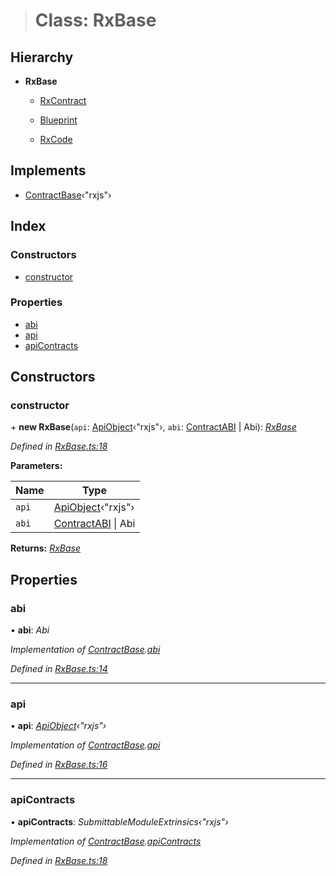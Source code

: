 > # Class: RxBase

## Hierarchy

* **RxBase**

  * [RxContract](_rxcontract_.rxcontract.md)

  * [Blueprint](_rxblueprint_.blueprint.md)

  * [RxCode](_rxcode_.rxcode.md)

## Implements

* [ContractBase](../interfaces/_types_.contractbase.md)‹"rxjs"›

## Index

### Constructors

* [constructor](_rxbase_.rxbase.md#constructor)

### Properties

* [abi](_rxbase_.rxbase.md#abi)
* [api](_rxbase_.rxbase.md#api)
* [apiContracts](_rxbase_.rxbase.md#apicontracts)

## Constructors

###  constructor

\+ **new RxBase**(`api`: [ApiObject](../modules/_types_.md#apiobject)‹"rxjs"›, `abi`: [ContractABI](../interfaces/_types_.contractabi.md) | Abi): *[RxBase](_rxbase_.rxbase.md)*

*Defined in [RxBase.ts:18](https://github.com/polkadot-js/api/blob/d905b4f/packages/api-contract/src/RxBase.ts#L18)*

**Parameters:**

Name | Type |
------ | ------ |
`api` | [ApiObject](../modules/_types_.md#apiobject)‹"rxjs"› |
`abi` | [ContractABI](../interfaces/_types_.contractabi.md) \| Abi |

**Returns:** *[RxBase](_rxbase_.rxbase.md)*

## Properties

###  abi

• **abi**: *Abi*

*Implementation of [ContractBase](../interfaces/_types_.contractbase.md).[abi](../interfaces/_types_.contractbase.md#abi)*

*Defined in [RxBase.ts:14](https://github.com/polkadot-js/api/blob/d905b4f/packages/api-contract/src/RxBase.ts#L14)*

___

###  api

• **api**: *[ApiObject](../modules/_types_.md#apiobject)‹"rxjs"›*

*Implementation of [ContractBase](../interfaces/_types_.contractbase.md).[api](../interfaces/_types_.contractbase.md#api)*

*Defined in [RxBase.ts:16](https://github.com/polkadot-js/api/blob/d905b4f/packages/api-contract/src/RxBase.ts#L16)*

___

###  apiContracts

• **apiContracts**: *SubmittableModuleExtrinsics‹"rxjs"›*

*Implementation of [ContractBase](../interfaces/_types_.contractbase.md).[apiContracts](../interfaces/_types_.contractbase.md#apicontracts)*

*Defined in [RxBase.ts:18](https://github.com/polkadot-js/api/blob/d905b4f/packages/api-contract/src/RxBase.ts#L18)*